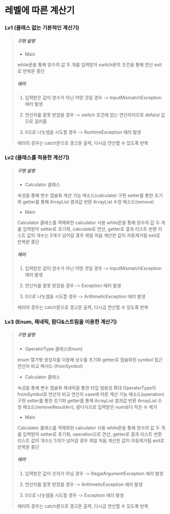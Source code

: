 # 레벨에 따른 계산기

### Lv1 (클래스 없는 기본적인 계산기)
  

> ##### 구현 설명
> + Main
>   
> while문을 통해 양수의 값 두 개를 입력받아 switch문의 조건을 통해 연산
> exit로 반복문 중단
>
> ##### 에러
> 1. 입력받은 값이 양수가 아닌 어떤 것일 경우
> -> InputMismatchException 에러 발생
>    
> 2. 연산자를 잘못 받았을 경우
> -> switch 조건에 없는 연산자이므로 defalut 값으로 걸러줌
>    
> 3. 0으로 나눗셈을 시도할 경우
> -> RuntimeException 에러 발생
>
> 에러의 경우는 catch문으로 경고문 출력, 다시금 연산할 수 있도록 반복

### Lv2 (클래스를 적용한 계산기)


> ##### 구현 설명
> + Calculator 클래스
>   
> 속성을 통해 변수 캡슐화
> 계산 기능 메소드(calculate) 구현
> setter를 통한 초기화
> getter를 통해 ArrayList 결과값 반환
> ArrayList 수정 메소드(remove)
>
> + Main
>   
> Calculator 클래스를 객체화한 calculator 사용
> while문을 통해 양수의 값 두 개를 입력받아 setter로 초기화, calculate로 연산, getter로 결과 리스트 반환
> 리스트 값의 개수는 5개가 넘어갈 경우 제일 처음 계산한 값이 자동제거됨
> exit로 반복문 중단
>
> ##### 에러
> 1. 입력받은 값이 양수가 아닌 어떤 것일 경우
> -> InputMismatchException 에러 발생
>    
> 2. 연산자를 잘못 받았을 경우
> -> Exception 에러 발생
>    
> 3. 0으로 나눗셈을 시도할 경우
> -> ArithmeticException 에러 발생
>
> 에러의 경우는 catch문으로 경고문 출력, 다시금 연산할 수 있도록 반복

### Lv3 (Enum, 제네릭, 람다&스트림을 이용한 계산기)


> ##### 구현 설명
> + OperatorType 클래스(Enum)
>   
> enum 열거형 생성자를 이용해 상수를 초기화
> getter로 캡슐화된 symbol 접근
> 연산자 비교 메서드 (fromSymbol)
>
> + Calculator 클래스
>
> 속성을 통해 변수 캡슐화
> 제네릭을 통한 타입 범용성 확대
> OperatorType의 fromSymbol로 연산자 비교
> 연산자 case에 따른 계산 기능 메소드(operation) 구현
> setter를 통한 초기화
> getter를 통해 ArrayList 결과값 반환
> ArrayList 수정 메소드(removeResultArr), 람다식으로 입력받은 num보다 작은 수 제거
> 
> + Main
> 
> Calculator 클래스를 객체화한 calculator 사용
> while문을 통해 양수의 값 두 개를 입력받아 setter로 초기화, operation으로 연산, getter로 결과 리스트 반환
> 리스트 값의 개수는 5개가 넘어갈 경우 제일 처음 계산한 값이 자동제거됨
> exit로 반복문 중단
>
> ##### 에러
> 1. 입력받은 값이 숫자가 아닐 경우
> -> IllegalArgumentException 에러 발생
>    
> 2. 연산자를 잘못 받았을 경우
> -> ArithmeticException  에러 발생
>    
> 3. 0으로 나눗셈을 시도할 경우
> -> Exception 에러 발생
>
> 에러의 경우는 catch문으로 경고문 출력, 다시금 연산할 수 있도록 반복
